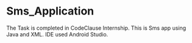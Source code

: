 # Sms_Application
The Task is completed in CodeClause Internship. This is Sms app using Java and XML. IDE used Android Studio.
